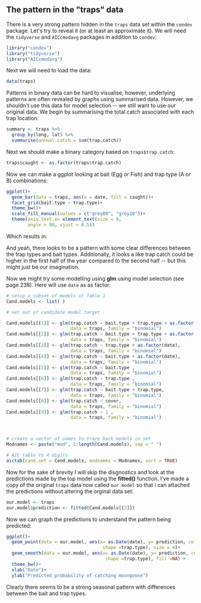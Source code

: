 ## The pattern in the "traps" data

There is a very strong pattern hidden in the `traps` data set within the `condev` package. Let's try to reveal it (or at least an approximate it). We will need the `tidyverse` and `AICcmodavg` packages in addition to `condev`:

```r
library("condev")
library("tidyverse")
library("AICcmodavg")
```

Next we will need to load the data:
```r
data(traps)
```

Patterns in binary data can be hard to visualise, however, underlying patterns are often revealed by graphs using summarised data. However, we shouldn't use this data for model selection -- we still want to use our original data. We begin by summarising the total catch associated with each trap location:

```r
summary <- traps %>%
  group_by(long, lat) %>%
  summarise(annual.catch = sum(trap.catch))
```

Next we should make a binary category based on `traps$trap.catch`:
```r
traps$caught <- as.factor(traps$trap.catch)
```

Now we can make a ggplot looking at bait (Egg or Fish) and trap type (A or B) combinations:

```r
ggplot()+
  geom_bar(data = traps, aes(x = date, fill = caught))+
  facet_grid(bait.type ~ trap.type)+
  theme_bw()+
  scale_fill_manual(values = c("grey80", "grey10"))+
  theme(axis.text.x= element_text(size = 8, 
        angle = 90, vjust = 0.5))
```
Which results in:

And yeah, there looks to be a pattern with some clear differences between the trap types and bait types.
Additionally, it looks a like trap catch could be higher in the first half of the year compared to the second half -- but this might just be our imagination.

Now we might try some modelling using **glm** using model selection (see page 238). Here will use `date` as as factor:

```r
# setup a subset of models of Table 1
Cand.models <- list( )

# set out of candidate model target

Cand.models[[1]] <- glm(trap.catch ~ bait.type + trap.type + as.factor(date) + cover,
                        data = traps, family = "binomial")
Cand.models[[2]] <- glm(trap.catch ~ bait.type + trap.type + as.factor(date),
                        data = traps, family = "binomial")
Cand.models[[3]] <- glm(trap.catch ~ trap.type + as.factor(date),
                        data = traps, family = "binomial")
Cand.models[[4]] <- glm(trap.catch ~ bait.type + as.factor(date),
                        data = traps, family = "binomial")
Cand.models[[5]] <- glm(trap.catch ~ bait.type ,
                        data = traps, family = "binomial")
Cand.models[[6]] <- glm(trap.catch ~ trap.type ,
                        data = traps, family = "binomial")
Cand.models[[7]] <- glm(trap.catch ~ bait.type + trap.type,
                        data = traps, family = "binomial")
Cand.models[[8]] <- glm(trap.catch ~ cover,
                        data = traps, family = "binomial")
Cand.models[[9]] <- glm(trap.catch ~ 1 ,
                        data = traps, family = "binomial")



# create a vector of names to trace back models in set
Modnames <- paste("mod", 1:length(Cand.models), sep = " ")

# AIC table to 4 digits
aictab(cand.set = Cand.models, modnames = Modnames, sort = TRUE)
```

Now for the sake of brevity I will skip the disgnostics and look at the predictions made by the top model using the **fitted()** function. 
I've made a copy of the original `traps` data now called `our.model` so that i can attached the predictions without altering the orginal data set:

```r
our.model <- traps
our.model$prediction <- fitted(Cand.models[[2]])
```
Now we can graph the predictions to understand the pattern being predicted:

```r
ggplot()+
  geom_point(data = our.model, aes(x= as.Date(date), y= prediction, colour =bait.type,
                                    shape =trap.type), size = 4)+
  geom_smooth(data = our.model, aes(x= as.Date(date), y= prediction, colour =bait.type,
                                     shape =trap.type), fill =NA) +
  theme_bw()+
  xlab("Date")+
  ylab("Predicted probability of catching moongoose")
 ```
 
 Clearly there seems to be a strong seasonal pattern with differences between the bait and trap types.
